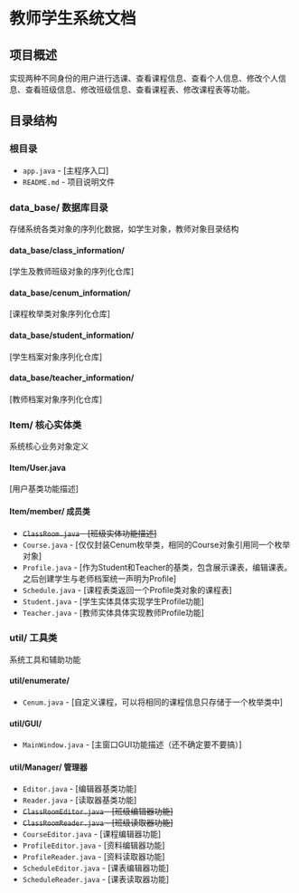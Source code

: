 # 教师学生系统文档

## 项目概述
实现两种不同身份的用户进行选课、查看课程信息、查看个人信息、修改个人信息、查看班级信息、修改班级信息、查看课程表、修改课程表等功能。

## 目录结构

### 根目录
- `app.java` - [主程序入口]
- `README.md` - 项目说明文件

### data_base/ 数据库目录
存储系统各类对象的序列化数据，如学生对象，教师对象目录结构

#### data_base/class_information/
[学生及教师班级对象的序列化仓库]

#### data_base/cenum_information/
[课程枚举类对象序列化仓库]

#### data_base/student_information/
[学生档案对象序列化仓库]

#### data_base/teacher_information/
[教师档案对象序列化仓库]

### Item/ 核心实体类
系统核心业务对象定义

#### Item/User.java
[用户基类功能描述]

#### Item/member/ 成员类
- ~~`ClassRoom.java` - [班级实体功能描述]~~
- `Course.java` - [仅仅封装Cenum枚举类，相同的Course对象引用同一个枚举对象]
- `Profile.java` - [作为Student和Teacher的基类，包含展示课表，编辑课表。之后创建学生与老师档案统一声明为Profile]
- `Schedule.java` - [课程表类返回一个Profile类对象的课程表]
- `Student.java` - [学生实体具体实现学生Profile功能]
- `Teacher.java` - [教师实体具体实现教师Profile功能]

### util/ 工具类
系统工具和辅助功能

#### util/enumerate/
- `Cenum.java` - [自定义课程，可以将相同的课程信息只存储于一个枚举类中]

#### util/GUI/
- `MainWindow.java` - [主窗口GUI功能描述（还不确定要不要搞）]

#### util/Manager/ 管理器
- `Editor.java` - [编辑器基类功能]
- `Reader.java` - [读取器基类功能]
- ~~`ClassRoomEditor.java` - [班级编辑器功能]~~
- ~~`ClassRoomReader.java` - [班级读取器功能]~~
- `CourseEditor.java` - [课程编辑器功能]
- `ProfileEditor.java` - [资料编辑器功能]
- `ProfileReader.java` - [资料读取器功能]
- `ScheduleEditor.java` - [课表编辑器功能]
- `ScheduleReader.java` - [课表读取器功能]

